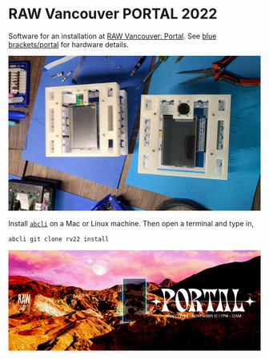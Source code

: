 # RAW Vancouver PORTAL 2022

Software for an installation at [RAW Vancouver: Portal](https://rawartists.com/vancouver/portal). See [blue brackets/portal](https://github.com/kamangir/blue-bracket/blob/main/designs/portal.md) for hardware details.

[![image](./assets/images/hardware.jpg)](https://github.com/kamangir/blue-bracket/blob/main/designs/portal.md)

Install [`abcli`](https://github.com/kamangir/awesome-bash-cli) on a Mac or Linux machine. Then open a terminal and type in,

```bash
abcli git clone rv22 install
```

[![image](./assets/images/marquee.jpg)](https://rawartists.com/vancouver/portal)